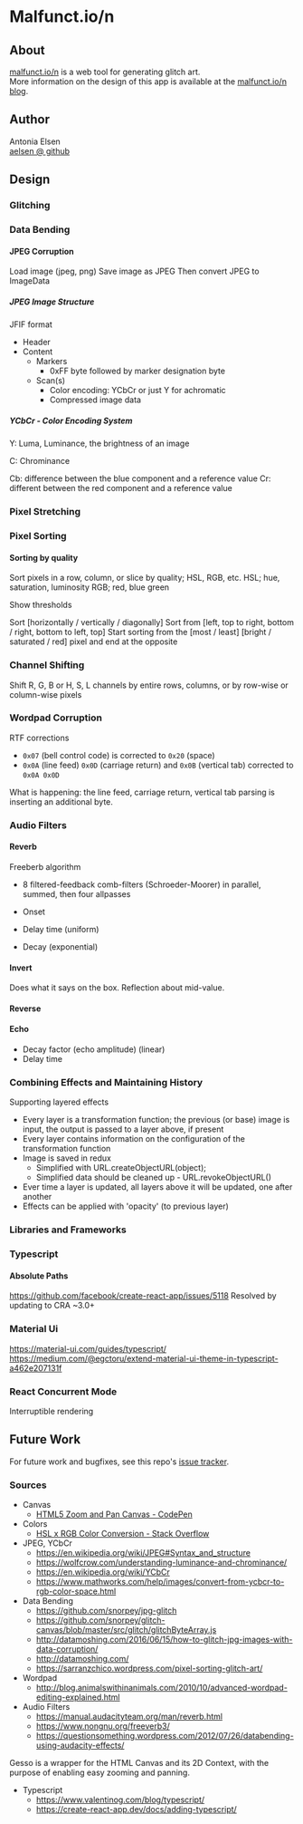 # Malfunct.io/n

## About
[malfunct.io/n](http://malfunct.io/n) is a web tool for generating glitch art.  
More information on the design of this app is available at the [malfunct.io/n blog](https://cascadi.us/malfunction/).

## Author
Antonia Elsen  
[aelsen @ github](https://github.com/aelsen/)

## Design

### Glitching

### Data Bending


#### JPEG Corruption

Load image (jpeg, png)
Save image as JPEG
Then convert JPEG to ImageData

##### JPEG Image Structure
JFIF format
- Header
- Content
  - Markers
    - 0xFF byte followed by marker designation byte
  - Scan(s)
    - Color encoding: YCbCr or just Y for achromatic
    - Compressed image data

##### YCbCr - Color Encoding System

Y: Luma, Luminance, the brightness of an image

C: Chrominance

Cb: difference between the blue component and a reference value
Cr: different between the red component and a reference value


### Pixel Stretching


### Pixel Sorting

#### Sorting by quality

Sort pixels in a row, column, or slice by quality; HSL, RGB, etc.
HSL; hue, saturation, luminosity
RGB; red, blue green

Show thresholds

Sort [horizontally / vertically / diagonally]
Sort from [left, top to right, bottom / right, bottom to left, top]
Start sorting from the [most / least] [bright / saturated / red] pixel and end at the opposite


### Channel Shifting

Shift R, G, B or H, S, L channels by entire rows, columns, or by row-wise or column-wise pixels


### Wordpad Corruption

RTF corrections
- `0x07` (bell control code) is corrected to `0x20` (space)
- `0x0A` (line feed) `0x0D` (carriage return) and `0x0B` (vertical tab) corrected to `0x0A 0x0D`

What is happening: the line feed, carriage return, vertical tab parsing is inserting an additional byte.



### Audio Filters

#### Reverb

Freeberb algorithm
- 8 filtered-feedback comb-filters (Schroeder-Moorer) in parallel, summed, then four allpasses

- Onset
- Delay time (uniform)
- Decay (exponential)

#### Invert

Does what it says on the box. Reflection about mid-value.

#### Reverse

#### Echo

- Decay factor (echo amplitude) (linear)
- Delay time

### Combining Effects and Maintaining History

Supporting layered effects
- Every layer is a transformation function; the previous (or base) image is input, the output is passed to a layer above, if present
- Every layer contains information on the configuration of the transformation function
- Image is saved in redux
  - Simplified with URL.createObjectURL(object);
  - Simplified data should be cleaned up - URL.revokeObjectURL()
- Ever time a layer is updated, all layers above it will be updated, one after another
- Effects can be applied with 'opacity' (to previous layer)

### Libraries and Frameworks

### Typescript

#### Absolute Paths

https://github.com/facebook/create-react-app/issues/5118
Resolved by updating to CRA ~3.0+

### Material Ui
https://material-ui.com/guides/typescript/
https://medium.com/@egctoru/extend-material-ui-theme-in-typescript-a462e207131f

### React Concurrent Mode

Interruptible rendering



## Future Work
For future work and bugfixes, see this repo's [issue tracker](https://github.com/haebou/malfunct.ion/issues).

### Sources
- Canvas
  - [HTML5 Zoom and Pan Canvas - CodePen](https://codepen.io/techslides/pen/zowLd)
- Colors
  - [HSL x RGB Color Conversion - Stack Overflow](https://stackoverflow.com/questions/2353211/hsl-to-rgb-color-conversion)
- JPEG, YCbCr
  - https://en.wikipedia.org/wiki/JPEG#Syntax_and_structure
  - https://wolfcrow.com/understanding-luminance-and-chrominance/
  - https://en.wikipedia.org/wiki/YCbCr
  - https://www.mathworks.com/help/images/convert-from-ycbcr-to-rgb-color-space.html
- Data Bending
  - https://github.com/snorpey/jpg-glitch
  - https://github.com/snorpey/glitch-canvas/blob/master/src/glitch/glitchByteArray.js
  - http://datamoshing.com/2016/06/15/how-to-glitch-jpg-images-with-data-corruption/
  - http://datamoshing.com/
  - https://sarranzchico.wordpress.com/pixel-sorting-glitch-art/
- Wordpad
  - http://blog.animalswithinanimals.com/2010/10/advanced-wordpad-editing-explained.html 
- Audio Filters
  - https://manual.audacityteam.org/man/reverb.html
  - https://www.nongnu.org/freeverb3/
  - https://questionsomething.wordpress.com/2012/07/26/databending-using-audacity-effects/

Gesso is a wrapper for the HTML Canvas and its 2D Context, with the purpose of enabling easy zooming and panning.


- Typescript
  - https://www.valentinog.com/blog/typescript/
  - https://create-react-app.dev/docs/adding-typescript/
